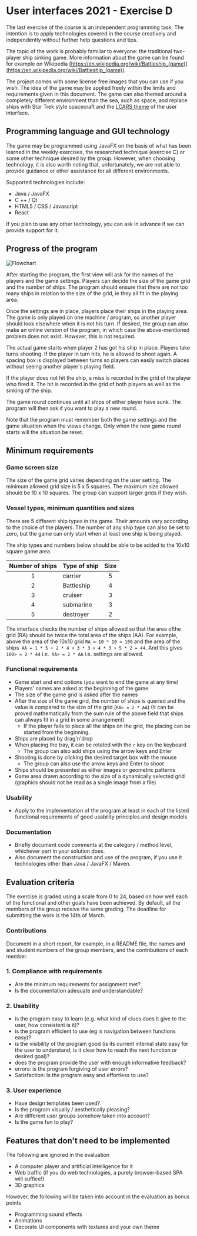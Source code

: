 # User interfaces 2021 - Exercise D

The last exercise of the course is an independent programming task. The intention is to apply technologies covered in the course creatively and independently without further help questions and tips.

The topic of the work is probably familiar to everyone: the traditional two-player ship sinking game. More information about the game can be found for example on Wikipedia 
[https://en.wikipedia.org/wiki/Battleship_(game)](https://en.wikipedia.org/wiki/Battleship_(game)). 

The project comes with some license free images that you can use if you wish. The idea of the game may be applied freely within the limits and requirements given in this document. The game can also
themed around a completely different environment than the sea, such as space, and replace ships with Star Trek
style spacecraft and the [LCARS theme](https://en.wikipedia.org/wiki/LCARS) of the user interface.

## Programming language and GUI technology

The game may be programmed using JavaFX on the basis of what has been learned in the weekly exercises, the researched technique (exercise C) or some other technique desired by the group. However, when choosing technology, it is also worth noting that, unfortunately, we are not able to provide guidance or other assistance for all different environments. 

Supported technologies include:
* Java / JavaFX
* C ++ / Qt
* HTML5 / CSS / Javascript
* React

If you plan to use any other technology, you can ask in advance if we can provide support for it.

## Progress of the program

![Flowchart](/doc/ohjelmankulku_EN.png)

After starting the program, the first view will ask for the names of the players and the game settings. Players can decide the size of the game grid and the number of ships. The program should ensure that there are not too many ships in relation to the size of the grid, ie they all fit in the playing area.

Once the settings are in place, players place their ships in the playing area. The game is only played on one machine / program, so another player should look elsewhere when it is not his turn. If desired, the group can also make an online version of the program, in which case the above-mentioned problem does not exist. However, this is not required.

The actual game starts when player 2 has got his ship in place. Players take turns shooting. If the player in turn hits, he is allowed to shoot again. A spacing box is displayed between turns so players can easily switch places without seeing another player's playing field.

If the player does not hit the ship, a miss is recorded in the grid of the player who fired it. The hit is recorded in the grid of both players as well as the sinking of the ship.

The game round continues until all ships of either player have sunk. The program will then ask if you want to play a new round.

Note that the program must remember both the game settings and the game situation when the views change. Only when the new game round starts will the situation be reset.


## Minimum requirements

### Game screen size

The size of the game grid varies depending on the user setting. The minimum allowed grid size is 5 x 5 squares. The maximum size allowed should be 10 x 10 squares. The group can support larger grids if they wish.

### Vessel types, minimum quantities and sizes

There are 5 different ship types in the game. Their amounts vary according to the choice of the players. The number of any ship type can also be set to zero, but the game can only start when at least one ship is being played.

The ship types and numbers below should be able to be added to the 10x10 square game area.

| Number of ships | Type of ship          | Size  |
| :---: | ---           | :---: |
| 1     | carrier | 5     |
| 2     | Battleship | 4     |
| 3     | cruiser    | 3     |
| 4     | submarine  | 3     |
| 5     | destroyer     | 2     |


The interface checks the number of ships allowed so that the area of ​​the grid (RA) should be twice the total area of ​​the ships (AA). For example, above the area of ​​the 10x10 grid `RA = 10 * 10 = 100` and the area of ​​the ships` AA = 1 * 5 + 2 * 4 + 3 * 3 + 4 * 3 + 5 * 2 = 44`. And this gives `100> = 2 * 44` i.e.` RA> = 2 * AA` i.e. settings are allowed.

### Functional requirements

* Game start and end options (you want to end the game at any time)
* Players' names are asked at the beginning of the game
* The size of the game grid is asked after the names
* After the size of the game grid, the number of ships is queried and the value is compared to the size of the grid (`RA> = 2 * AA`)
 (It can be proved mathematically from the sum rule of the above field that ships can always fit in a grid in some arrangement)
  * If the player fails to place all the ships on the grid, the placing can be started from the beginning.
* Ships are placed by drag'n'drop
* When placing the tray, it can be rotated with the `r` key on the keyboard
  * The group can also add ships using the arrow keys and Enter
* Shooting is done by clicking the desired target box with the mouse
  * The group can also use the arrow keys and Enter to shoot
* Ships should be presented as either images or geometric patterns
* Game area drawn according to the size of a dynamically selected grid
  (graphics should not be read as a single image from a file)

### Usability

* Apply to the implementation of the program at least in each of the listed functional requirements of good
  usability principles and design models

### Documentation

* Briefly document code comments at the category / method level, whichever part
  in your solution does.
* Also document the construction and use of the program, if you use it
  technologies other than Java / JavaFX / Maven.

## Evaluation criteria

The exercise is graded using a scale from 0 to 24, based on how
well each of the functional and other goals have been achieved.
By default, all the members of the group receive the same grading.
The deadline for submitting the work is the 14th of March.

### Contributions

Document in a short report, for example, in a README file, the names and
and student numbers of the group members, and the contributions of
each member.

### 1. Compliance with requirements

* Are the minimum requirements for assignment met?
* Is the documentation adequate and understandable?


### 2. Usability
* is the program easy to learn (e.g. what kind of clues does it give to the user, how consistent is it)?
* is the program efficient to use (eg is navigation between functions easy)?
* is the visibility of the program good (is its current internal state easy for the user to understand, is it clear how to reach the next function or desired goal)?
* does the program provide the user with enough informative feedback?
* errors: is the program forgiving of user errors?
* Satisfaction: Is the program easy and effortless to use?


### 3. User experience
* Have design templates been used?
* Is the program visually / aesthetically pleasing?
* Are different user groups somehow taken into account?
* Is the game fun to play?

## Features that don't need to be implemented

The following are ignored in the evaluation

* A computer player and artificial intelligence for it
* Web traffic (if you do web technologies, a purely browser-based SPA will suffice!)
* 3D graphics

However, the following will be taken into account in the evaluation as bonus points

* Programming sound effects
* Animations
* Decorate UI components with textures and your own theme
